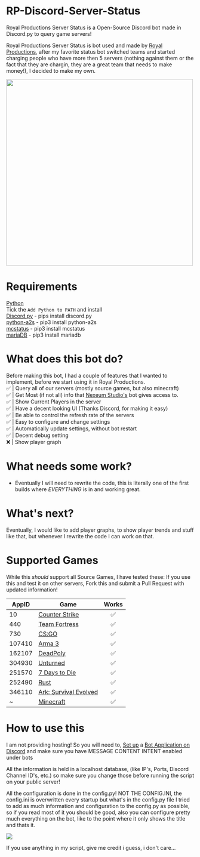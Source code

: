 # RP-Discord-Server-Status
Royal Productions Server Status is a Open-Source Discord bot made in Discord.py to query game servers!

Royal Productions Server Status is bot used and made by <a href="https://discord.gg/royal-productions-360541835371741185">Royal Productions</a>, after my favorite status bot switched teams and started charging people who have more then 5 servers (nothing against them or the fact that they are chargin, they are a great team that needs to make money!), I decided to make my own.

<img src="https://media.discordapp.net/attachments/915868461165592626/1047948820815814666/image.png" style="width: 500px;">

# Requirements
<a href="https://www.python.org/downloads/">Python</a><br>
Tick the `Add Python to PATH` and install<br>
<a href="[https://www.python.org/downloads/](https://discord.com/developers/docs/intro)">Discord.py</a> - pips install discord.py<br>
<a href="https://github.com/Yepoleb/python-a2s">python-a2s</a> - pip3 install python-a2s<br>
<a href="https://github.com/py-mine/mcstatus">mcstatus</a> - pip3 install mcstatus<br>
<a href="https://mariadb.com/resources/blog/how-to-connect-python-programs-to-mariadb/">mariaDB</a> - pip3 install mariadb

# What does this bot do?
Before making this bot, I had a couple of features that I wanted to implement, before we start using it in Royal Productions.<br>
:white_check_mark: | Query all of our servers (mostly source games, but also minecraft)<br>
:white_check_mark: | Get Most (if not all) info that <a href="https://discord.gg/VQvWHQcGqY" title="Check out their discord as their bot is actually pretty good, and it has a Panel to configure servers!">Nexeum Studio's</a> bot gives access to.<br>
:white_check_mark: | Show Current Players in the server<br>
:white_check_mark: | Have a decent looking UI (Thanks Discord, for making it easy)<br>
:white_check_mark: | Be able to control the refresh rate of the servers<br>
:white_check_mark: | Easy to configure and change settings<br>
:white_check_mark: | Automatically update settings, without bot restart<br>
:white_check_mark: | Decent debug setting<br>
:x: | Show player graph<br>

# What needs some work?
- Eventually I will need to rewrite the code, this is literally one of the first builds where *EVERYTHING* is in and working great.

# What's next?
Eventually, I would like to add player graphs, to show player trends and stuff like that, but whenever I rewrite the code I can work on that.

# Supported Games

While this *should* support all Source Games, I have tested these:
If you use this and test it on other servers, Fork this and submit a Pull Request with updated information!

AppID | Game | Works 
----- | ---- | :---: 
10 | [Counter Strike](http://store.steampowered.com/app/10/) | :white_check_mark: |
440 | [Team Fortress](http://store.steampowered.com/app/440/) | :white_check_mark: |
730 | [CS:GO](http://store.steampowered.com/app/730/) | :white_check_mark: |
107410 | [Arma 3](http://store.steampowered.com/app/107410/) | :white_check_mark: |
162107 | [DeadPoly](https://store.steampowered.com/app/1621070/) | :white_check_mark: |
304930 | [Unturned](https://store.steampowered.com/app/304930/) | :white_check_mark: |
251570 | [7 Days to Die](http://store.steampowered.com/app/251570) | :white_check_mark: |
252490 | [Rust](http://store.steampowered.com/app/252490/) | :white_check_mark: |
346110 | [Ark: Survival Evolved](http://store.steampowered.com/app/252490/) | :white_check_mark: |
~ | [Minecraft](http://www.minecraft.net/) | :white_check_mark: |


# How to use this
I am not providing hosting! So you will need to, <a href="https://discordpy.readthedocs.io/en/stable/discord.html">Set up</a> a <a href="https://discord.com/developers/applications">Bot Application on Discord</a> and make sure you have MESSAGE CONTENT INTENT enabled under bots

All the information is held in a localhost database, (like IP's, Ports, Discord Channel ID's, etc.) so make sure you change those before running the script on your public server!

All the configuration is done in the config.py! NOT THE CONFIG.INI, the config.ini is overwritten every startup but what's in the config.py file
I tried to add as much information and configuration to the config.py as possible, so if you read most of it you should be good, also you can configure pretty much everything on the bot, like to the point where it only shows the title and thats it.

<img src="https://media.discordapp.net/attachments/915868461165592626/1048043319982301255/image.png">


If you use anything in my script, give me credit i guess, i don't care...
